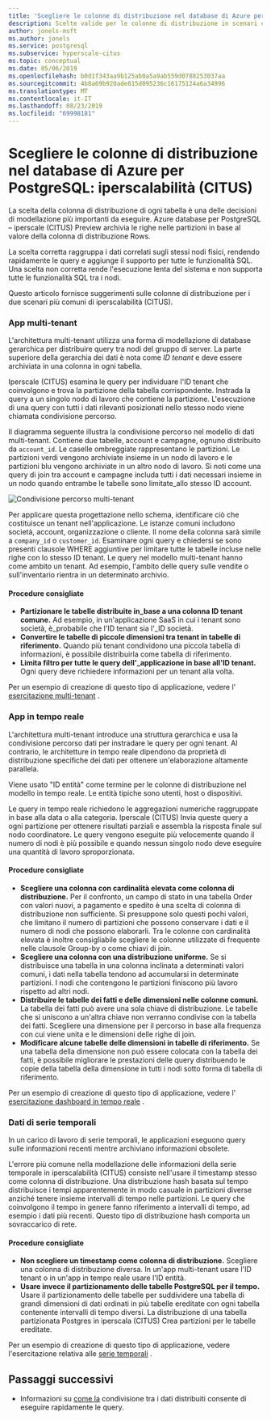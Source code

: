 ```yaml
---
title: 'Scegliere le colonne di distribuzione nel database di Azure per PostgreSQL: iperscalabilità (CITUS)'
description: Scelte valide per le colonne di distribuzione in scenari con iperscalabilità comune
author: jonels-msft
ms.author: jonels
ms.service: postgresql
ms.subservice: hyperscale-citus
ms.topic: conceptual
ms.date: 05/06/2019
ms.openlocfilehash: b0d1f343aa9b125ab0a5a9ab559d0788253037aa
ms.sourcegitcommit: 4b8a69b920ade815d095236c16175124a6a34996
ms.translationtype: MT
ms.contentlocale: it-IT
ms.lasthandoff: 08/23/2019
ms.locfileid: "69998181"
---
```

# <a name="choose-distribution-columns-in-azure-database-for-postgresql--hyperscale-citus"></a>Scegliere le colonne di distribuzione nel database di Azure per PostgreSQL: iperscalabilità (CITUS)

La scelta della colonna di distribuzione di ogni tabella è una delle decisioni di modellazione più importanti da eseguire. Azure database per PostgreSQL – iperscale (CITUS) Preview archivia le righe nelle partizioni in base al valore della colonna di distribuzione Rows.

La scelta corretta raggruppa i dati correlati sugli stessi nodi fisici, rendendo rapidamente le query e aggiunge il supporto per tutte le funzionalità SQL. Una scelta non corretta rende l'esecuzione lenta del sistema e non supporta tutte le funzionalità SQL tra i nodi.

Questo articolo fornisce suggerimenti sulle colonne di distribuzione per i due scenari più comuni di iperscalabilità (CITUS).

### <a name="multi-tenant-apps"></a>App multi-tenant

L'architettura multi-tenant utilizza una forma di modellazione di database gerarchica per distribuire query tra nodi del gruppo di server. La parte superiore della gerarchia dei dati è nota come *ID tenant* e deve essere archiviata in una colonna in ogni tabella.

Iperscale (CITUS) esamina le query per individuare l'ID tenant che coinvolgono e trova la partizione della tabella corrispondente. Instrada la query a un singolo nodo di lavoro che contiene la partizione. L'esecuzione di una query con tutti i dati rilevanti posizionati nello stesso nodo viene chiamata condivisione percorso.

Il diagramma seguente illustra la condivisione percorso nel modello di dati multi-tenant. Contiene due tabelle, account e campagne, ognuno distribuito da `account_id`. Le caselle ombreggiate rappresentano le partizioni. Le partizioni verdi vengono archiviate insieme in un nodo di lavoro e le partizioni blu vengono archiviate in un altro nodo di lavoro. Si noti come una query di join tra account e campagne includa tutti i dati necessari insieme in un nodo quando entrambe le tabelle sono limitate\_allo stesso ID account.

![Condivisione percorso multi-tenant](media/concepts-hyperscale-choosing-distribution-column/multi-tenant-colocation.png)

Per applicare questa progettazione nello schema, identificare ciò che costituisce un tenant nell'applicazione. Le istanze comuni includono società, account, organizzazione o cliente. Il nome della colonna sarà simile a `company_id` o `customer_id`. Esaminare ogni query e chiedersi se sono presenti clausole WHERE aggiuntive per limitare tutte le tabelle incluse nelle righe con lo stesso ID tenant.
Le query nel modello multi-tenant hanno come ambito un tenant. Ad esempio, l'ambito delle query sulle vendite o sull'inventario rientra in un determinato archivio.

#### <a name="best-practices"></a>Procedure consigliate

-   **Partizionare le tabelle distribuite in\_base a una colonna ID tenant comune.** Ad esempio, in un'applicazione SaaS in cui i tenant sono società, è\_probabile che l'ID tenant sia l'\_ID società.
-   **Convertire le tabelle di piccole dimensioni tra tenant in tabelle di riferimento.** Quando più tenant condividono una piccola tabella di informazioni, è possibile distribuirla come tabella di riferimento.
-   **Limita filtro per tutte le query dell'\_applicazione in base all'ID tenant.** Ogni query deve richiedere informazioni per un tenant alla volta.

Per un esempio di creazione di questo tipo di applicazione, vedere l' [esercitazione multi-tenant](./tutorial-design-database-hyperscale-multi-tenant.md) .

### <a name="real-time-apps"></a>App in tempo reale

L'architettura multi-tenant introduce una struttura gerarchica e usa la condivisione percorso dati per instradare le query per ogni tenant. Al contrario, le architetture in tempo reale dipendono da proprietà di distribuzione specifiche dei dati per ottenere un'elaborazione altamente parallela.

Viene usato "ID entità" come termine per le colonne di distribuzione nel modello in tempo reale. Le entità tipiche sono utenti, host o dispositivi.

Le query in tempo reale richiedono le aggregazioni numeriche raggruppate in base alla data o alla categoria. Iperscale (CITUS) Invia queste query a ogni partizione per ottenere risultati parziali e assembla la risposta finale sul nodo coordinatore. Le query vengono eseguite più velocemente quando il numero di nodi è più possibile e quando nessun singolo nodo deve eseguire una quantità di lavoro sproporzionata.

#### <a name="best-practices"></a>Procedure consigliate

-   **Scegliere una colonna con cardinalità elevata come colonna di distribuzione.** Per il confronto, un campo di stato in una tabella Order con valori nuovi, a pagamento e spedito è una scelta di colonna di distribuzione non sufficiente. Si presuppone solo questi pochi valori, che limitano il numero di partizioni che possono conservare i dati e il numero di nodi che possono elaborarli. Tra le colonne con cardinalità elevata è inoltre consigliabile scegliere le colonne utilizzate di frequente nelle clausole Group-by o come chiavi di join.
-   **Scegliere una colonna con una distribuzione uniforme.** Se si distribuisce una tabella in una colonna inclinata a determinati valori comuni, i dati nella tabella tendono ad accumularsi in determinate partizioni. I nodi che contengono le partizioni finiscono più lavoro rispetto ad altri nodi.
-   **Distribuire le tabelle dei fatti e delle dimensioni nelle colonne comuni.**
    La tabella dei fatti può avere una sola chiave di distribuzione. Le tabelle che si uniscono a un'altra chiave non verranno condivise con la tabella dei fatti. Scegliere una dimensione per il percorso in base alla frequenza con cui viene unita e le dimensioni delle righe di join.
-   **Modificare alcune tabelle delle dimensioni in tabelle di riferimento.** Se una tabella della dimensione non può essere colocata con la tabella dei fatti, è possibile migliorare le prestazioni delle query distribuendo le copie della tabella della dimensione in tutti i nodi sotto forma di tabella di riferimento.

Per un esempio di creazione di questo tipo di applicazione, vedere l' [esercitazione dashboard in tempo reale](./tutorial-design-database-hyperscale-realtime.md) .

### <a name="time-series-data"></a>Dati di serie temporali

In un carico di lavoro di serie temporali, le applicazioni eseguono query sulle informazioni recenti mentre archiviano informazioni obsolete.

L'errore più comune nella modellazione delle informazioni della serie temporale in iperscalabilità (CITUS) consiste nell'usare il timestamp stesso come colonna di distribuzione. Una distribuzione hash basata sul tempo distribuisce i tempi apparentemente in modo casuale in partizioni diverse anziché tenere insieme intervalli di tempo nelle partizioni. Le query che coinvolgono il tempo in genere fanno riferimento a intervalli di tempo, ad esempio i dati più recenti. Questo tipo di distribuzione hash comporta un sovraccarico di rete.

#### <a name="best-practices"></a>Procedure consigliate

-   **Non scegliere un timestamp come colonna di distribuzione.** Scegliere una colonna di distribuzione diversa. In un'app multi-tenant usare l'ID tenant o in un'app in tempo reale usare l'ID entità.
-   **Usare invece il partizionamento delle tabelle PostgreSQL per il tempo.** Usare il partizionamento delle tabelle per suddividere una tabella di grandi dimensioni di dati ordinati in più tabelle ereditate con ogni tabella contenente intervalli di tempo diversi. La distribuzione di una tabella partizionata Postgres in iperscala (CITUS) Crea partizioni per le tabelle ereditate.

Per un esempio di creazione di questo tipo di applicazione, vedere l'esercitazione relativa alle [serie temporali](https://aka.ms/hyperscale-tutorial-timeseries) .

## <a name="next-steps"></a>Passaggi successivi
- Informazioni su [come la](concepts-hyperscale-colocation.md) condivisione tra i dati distribuiti consente di eseguire rapidamente le query.
